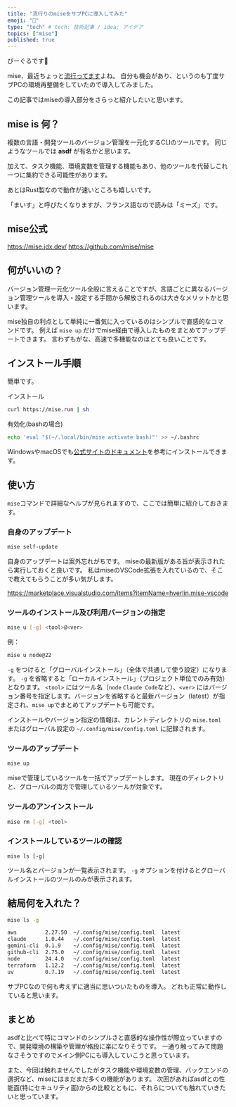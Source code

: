 ```yaml
---
title: "流行りのmiseをサブPCに導入してみた"
emoji: "🐑"
type: "tech" # tech: 技術記事 / idea: アイデア
topics: ["mise"]
published: true
---
```


びーぐるです🐶

mise、最近ちょっと[流行ってます](https://zenn.dev/dress_code/articles/a99ff13634bbe6)よね。
自分も機会があり、というのも丁度サブPCの環境再整備をしていたので導入してみました。

この記事ではmiseの導入部分をさらっと紹介したいと思います。

## mise is 何？

複数の言語・開発ツールのバージョン管理を一元化するCLIのツールです。
同じようなツールでは **asdf** が有名かと思います。

加えて、タスク機能、環境変数を管理する機能もあり、他のツールを代替しこれ一つに集約できる可能性があります。

あとはRust製なので動作が速いところも嬉しいです。

「まいす」と呼びたくなりますが、フランス語なので読みは「ミーズ」です。

## mise公式

https://mise.jdx.dev/
https://github.com/mise/mise


## 何がいいの？

バージョン管理一元化ツール全般に言えることですが、言語ごとに異なるバージョン管理ツールを導入・設定する手間から解放されるのは大きなメリットかと思います。

mise独自の利点として単純に一番気に入っているのはシンプルで直感的なコマンドです。
例えば
`mise up`
だけでmise経由で導入したものをまとめてアップデートできます。
言わずもがな、高速で多機能なのはとても良いことです。

## インストール手順

簡単です。

インストール
```bash
curl https://mise.run | sh
```
有効化(bashの場合)

```bash
echo 'eval "$(~/.local/bin/mise activate bash)"' >> ~/.bashrc
```

WindowsやmacOSでも[公式サイトのドキュメント](https://mise.jdx.dev/getting-started.html)を参考にインストールできます。

## 使い方

`mise`コマンドで詳細なヘルプが見られますので、ここでは簡単に紹介しておきます。

### 自身のアップデート

```bash
mise self-update
```

自身のアップデートは案外忘れがちです。
miseの最新版がある旨が表示されたら実行しておくと良いです。
私はmiseのVSCode拡張を入れているので、そこで教えてもらうことが多い気がします。

https://marketplace.visualstudio.com/items?itemName=hverlin.mise-vscode

### ツールのインストール及び利用バージョンの指定

```bash
mise u [-g] <tool>@<ver>
```

例：
```bash
mise u node@22
```

`-g` をつけると「グローバルインストール」（全体で共通して使う設定）になります。
`-g` を省略すると「ローカルインストール」（プロジェクト単位でのみ有効）となります。
`<tool>` にはツール名（`node` `Claude Code`など）、`<ver>` にはバージョン番号を指定します。バージョンを省略すると最新バージョン（latest）が指定され、`mise up`でまとめてアップデートも可能です。

インストールやバージョン指定の情報は、カレントディレクトリの `mise.toml` またはグローバル設定の `~/.config/mise/config.toml` に記録されます。

### ツールのアップデート

```bash
mise up
```
miseで管理しているツールを一括でアップデートします。
現在のディレクトリと、グローバルの両方で管理しているツールが対象です。

### ツールのアンインストール

```bash
mise rm [-g] <tool>
```

### インストールしているツールの確認
```
mise ls [-g]
```

ツール名とバージョンが一覧表示されます。
`-g` オプションを付けるとグローバルインストールのツールのみが表示されます。

## 結局何を入れた？

```bash
mise ls -g
```

```bash
aws         2.27.50  ~/.config/mise/config.toml  latest
claude      1.0.44   ~/.config/mise/config.toml  latest
gemini-cli  0.1.9    ~/.config/mise/config.toml  latest
github-cli  2.75.0   ~/.config/mise/config.toml  latest
node        24.4.0   ~/.config/mise/config.toml  latest
terraform   1.12.2   ~/.config/mise/config.toml  latest
uv          0.7.19   ~/.config/mise/config.toml  latest
```

サブPCなので何も考えずに適当に思いついたものを導入。
どれも正常に動作していると思います。

## まとめ
asdfと比べて特にコマンドのシンプルさと直感的な操作性が際立っていますので、開発環境の構築や管理が格段に楽になりそうです。
一通り触ってみて問題なさそうですのでメイン側PCにも導入していこうと思っています。

また、今回は触れませんでしたがタスク機能や環境変数の管理、バックエンドの選択など、miseにはまだまだ多くの機能があります。
次回があればasdfとの性能面(特にセキュリティ面)からの比較とともに、それらについても触れていきたいと思っています。


